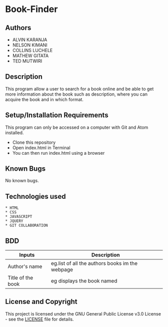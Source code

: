 # Book-Finder


## Authors
   * ALVIN KARANJA
   * NELSON KIMANI
   * COLLINS LUCHELE
   * MATHEW GITATA
   * TED MUTWIRI

## Description

This program allow a user to search for a book online and be able to get more information about the book such as description, where you can acquire the book and in which format.

## Setup/Installation Requirements

This program can only be accessed on a computer with Git and Atom installed.

* Clone this repository
* Open index.html in Terminal
* You can then run index.html using a browser

## Known Bugs

No known bugs.

## Technologies used
    * HTML
    * CSS
    * JAVASCRIPT
    * JQUERY
    * GIT COLLABORATION
## BDD
 |Inputs   | Description
 |------------|-------------|
 |Author's name|eg.list of all the authors books im the webpage|
 |Title of the book|eg displays the book named|
## License and Copyright

This project is licensed under the GNU General Public License v3.0 License - see the [LICENSE](https://github.com/Alvin-Karanja/Book-Finder/blob/master/LICENSE) file for details.
